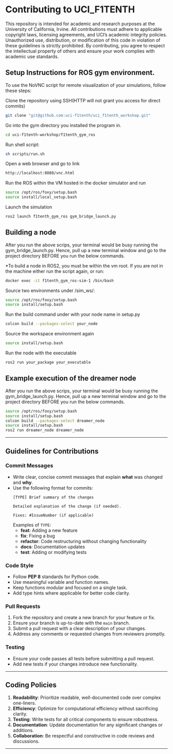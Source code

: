 # Contributing to UCI_F1TENTH

This repository is intended for academic and research purposes at the University of California, Irvine. All contributions must adhere to applicable copyright laws, licensing agreements, and UCI’s academic integrity policies. Unauthorized use, distribution, or modification of this code in violation of these guidelines is strictly prohibited. By contributing, you agree to respect the intellectual property of others and ensure your work complies with academic use standards.

## Setup Instructions for ROS gym environment.
To use the NoVNC script for remote visualization of your simulations, follow these steps:

Clone the repository using SSH(HTTP will not grant you access for direct commits)
```bash
git clone "git@github.com:uci-f1tenth/uci_f1tenth_workshop.git"
```

Go into the gym directory you installed the program in.
```bash
cd uci-f1tenth-workshop/f1tenth_gym_ros
```

Run shell script:
```bash
sh scripts/run.sh
```

Open a web browser and go to link
```bash
http://localhost:8080/vnc.html
```

Run the ROS within the VM hosted in the docker simulator and run
```bash
source /opt/ros/foxy/setup.bash
source install/local_setup.bash
```

Launch the simulation
```bash
ros2 launch f1tenth_gym_ros gym_bridge_launch.py
```

## Building a node

After you run the above scrips, your terminal would be busy running the gym_bridge_launch.py. Hence, pull up a new terminal window and go to the project directory BEFORE you run the below commands.

*To build a node in ROS2, you must be within the vm root.
If you are not in the machine either run the script again, or run:
```bash
docker exec -it f1tenth_gym_ros-sim-1 /bin/bash
```

Source two environments under /sim_ws/:
```bash
source /opt/ros/foxy/setup.bash
source install/setup.bash
```
Run the build command under with your node name in setup.py
```bash
colcon build --packages-select your_node
```
Source the workspace environment again
```bash
source install/setup.bash
```
Run the node with the executable
```bash
ros2 run your_package your_executable
```

## Example execution of the dreamer node

After you run the above scrips, your terminal would be busy running the gym_bridge_launch.py. Hence, pull up a new terminal window and go to the project directory BEFORE you run the below commands.

```bash
source /opt/ros/foxy/setup.bash
source install/setup.bash
colcon build --packages-select dreamer_node
source install/setup.bash
ros2 run dreamer_node dreamer_node
```
---

## Guidelines for Contributions

### Commit Messages
- Write clear, concise commit messages that explain **what** was changed and **why**.
- Use the following format for commits:
  ```
  [TYPE] Brief summary of the changes

  Detailed explanation of the change (if needed).
  
  Fixes: #IssueNumber (if applicable)
  ```
  Examples of `TYPE`:
  - **feat**: Adding a new feature
  - **fix**: Fixing a bug
  - **refactor**: Code restructuring without changing functionality
  - **docs**: Documentation updates
  - **test**: Adding or modifying tests
  
### Code Style
- Follow **PEP 8** standards for Python code.
- Use meaningful variable and function names.
- Keep functions modular and focused on a single task.
- Add type hints where applicable for better code clarity.

### Pull Requests
1. Fork the repository and create a new branch for your feature or fix.
2. Ensure your branch is up-to-date with the `main` branch.
3. Submit a pull request with a clear description of your changes.
4. Address any comments or requested changes from reviewers promptly.

### Testing
- Ensure your code passes all tests before submitting a pull request.
- Add new tests if your changes introduce new functionality.

---

## Coding Policies

1. **Readability**: Prioritize readable, well-documented code over complex one-liners.
2. **Efficiency**: Optimize for computational efficiency without sacrificing clarity.
3. **Testing**: Write tests for all critical components to ensure robustness.
4. **Documentation**: Update documentation for any significant changes or additions.
5. **Collaboration**: Be respectful and constructive in code reviews and discussions.

---

